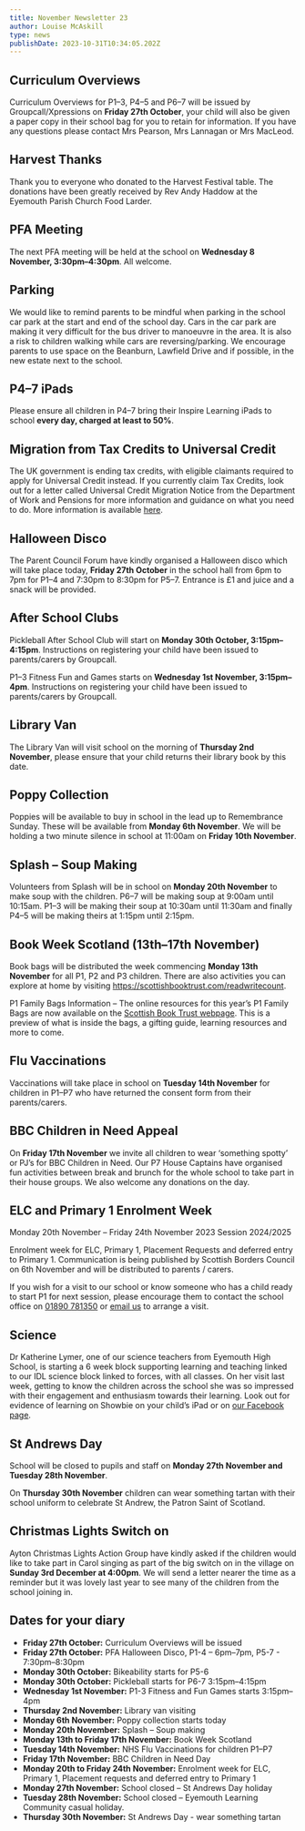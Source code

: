 ```yaml
---
title: November Newsletter 23
author: Louise McAskill
type: news
publishDate: 2023-10-31T10:34:05.202Z
---
```


## Curriculum Overviews

Curriculum Overviews for P1–3, P4–5 and P6–7 will be issued by
Groupcall/Xpressions on **Friday 27th October**, your child will also be given a
paper copy in their school bag for you to retain for information. If you have
any questions please contact Mrs Pearson, Mrs Lannagan or Mrs MacLeod.

## Harvest Thanks

Thank you to everyone who donated to the Harvest Festival table. The donations
have been greatly received by Rev Andy Haddow at the Eyemouth Parish Church Food
Larder.

## PFA Meeting

The next PFA meeting will be held at the school on **Wednesday 8 November,
3:30pm–4:30pm**. All welcome.

## Parking

We would like to remind parents to be mindful when parking in the school car
park at the start and end of the school day. Cars in the car park are making it
very difficult for the bus driver to manoeuvre in the area. It is also a risk to
children walking while cars are reversing/parking. We encourage parents to use
space on the Beanburn, Lawfield Drive and if possible, in the new estate next to
the school.

## P4–7 iPads

Please ensure all children in P4–7 bring their Inspire Learning iPads to
school **every day, charged at least to 50%**.

## Migration from Tax Credits to Universal Credit

The UK government is ending tax credits, with eligible claimants required to
apply for Universal Credit instead. If you currently claim Tax Credits, look
out for a letter called Universal Credit Migration Notice from the Department
of Work and Pensions for more information and guidance on what you need to do.
More information is available [here](https://www.understandinguniversalcredit.gov.uk/tax-credits-customers/tax-credits-are-ending/).

## Halloween Disco

The Parent Council Forum have kindly organised a Halloween disco which will take
place today, **Friday 27th October** in the school hall from 6pm to 7pm for P1–4
and 7:30pm to 8:30pm for P5–7. Entrance is £1 and juice and a snack will be
provided.

## After School Clubs

Pickleball After School Club will start on **Monday 30th October, 3:15pm–4:15pm**.
Instructions on registering your child have been issued to parents/carers by
Groupcall.

P1–3 Fitness Fun and Games starts on **Wednesday 1st November, 3:15pm–4pm**.
Instructions on registering your child have been issued to parents/carers by
Groupcall.

## Library Van

The Library Van will visit school on the morning of **Thursday 2nd November**,
please ensure that your child returns their library book by this date.

## Poppy Collection

Poppies will be available to buy in school in the lead up to Remembrance Sunday.
These will be available from **Monday 6th November**. We will be holding a two
minute silence in school at 11:00am on **Friday 10th November**.

## Splash – Soup Making

Volunteers from Splash will be in school on **Monday 20th November** to make soup
with the children. P6–7 will be making soup at 9:00am until 10:15am. P1–3
will be making their soup at 10:30am until 11:30am and finally P4–5 will be
making theirs at 1:15pm until 2:15pm.

## Book Week Scotland (13th–17th November)

Book bags will be distributed the week commencing **Monday 13th November** for all P1, P2 and P3 children. There are also activities you can explore at home by visiting <https://scottishbooktrust.com/readwritecount>.

P1 Family Bags Information – The online resources for this year’s P1 Family Bags are now available on the [Scottish Book Trust webpage](https://www.scottishbooktrust.com/reading-and-stories/the-bookbug-primary-1-family-bag).  This is a preview of what is inside the bags, a gifting guide, learning resources and more to come.

## Flu Vaccinations

Vaccinations will take place in school on **Tuesday 14th November** for children in P1–P7 who have returned the consent form from their parents/carers.

## BBC Children in Need Appeal

On **Friday 17th November** we invite all children to wear ‘something spotty’
or PJ’s for BBC Children in Need. Our P7 House Captains have organised fun
activities between break and brunch for the whole school to take part in their
house groups. We also welcome any donations on the day.

## ELC and Primary 1 Enrolment Week

Monday 20th November – Friday 24th November 2023 Session 2024/2025

Enrolment week for ELC, Primary 1, Placement Requests and deferred entry to Primary 1.  Communication is being published by Scottish Borders Council on 6th November and will be distributed to parents / carers.

If you wish for a visit to our school or know someone who has a child ready to start P1 for next session, please encourage them to contact the school office on [01890 781350](tel:01890781350) or [email us](mailto:aytonps@scotborders.gov.uk) to arrange a visit.

## Science

Dr Katherine Lymer, one of our science teachers from Eyemouth High School, is
starting a 6 week block supporting learning and teaching linked to our IDL
science block linked to forces, with all classes. On her visit last week,
getting to know the children across the school she was so impressed with their
engagement and enthusiasm towards their learning. Look out for evidence of
learning on Showbie on your child’s iPad or on [our Facebook page](https://www.facebook.com/aytonps/).

## St Andrews Day

School will be closed to pupils and staff on **Monday 27th November and Tuesday 28th November**.

On **Thursday 30th November** children can wear something tartan with their school uniform to celebrate St Andrew, the Patron Saint of Scotland.

## Christmas Lights Switch on

Ayton Christmas Lights Action Group have kindly asked if the children would
like to take part in Carol singing as part of the big switch on in the village
on **Sunday 3rd December at 4:00pm**. We will send a letter nearer the time as a
reminder but it was lovely last year to see many of the children from the school
joining in.

## Dates for your diary

* **Friday 27th October:** Curriculum Overviews will be issued
* **Friday 27th October:** PFA Halloween Disco, P1-4 – 6pm–7pm, P5-7 - 7:30pm–8:30pm
* **Monday 30th October:** Bikeability starts for P5-6
* **Monday 30th October:** Pickleball starts for P6-7 3:15pm–4:15pm
* **Wednesday 1st November:** P1-3 Fitness and Fun Games starts 3:15pm–4pm
* **Thursday 2nd November:** Library van visiting
* **Monday 6th November:** Poppy collection starts today
* **Monday 20th November:** Splash – Soup making
* **Monday 13th to Friday 17th November:** Book Week Scotland
* **Tuesday 14th November:** NHS Flu Vaccinations for children P1–P7
* **Friday 17th November:** BBC Children in Need Day
* **Monday 20th to Friday 24th November:** Enrolment week for ELC, Primary 1, Placement requests and deferred entry to Primary 1
* **Monday 27th November:** School closed – St Andrews Day holiday
* **Tuesday 28th November:** School closed – Eyemouth Learning Community casual holiday.
* **Thursday 30th November:** St Andrews Day - wear something tartan
